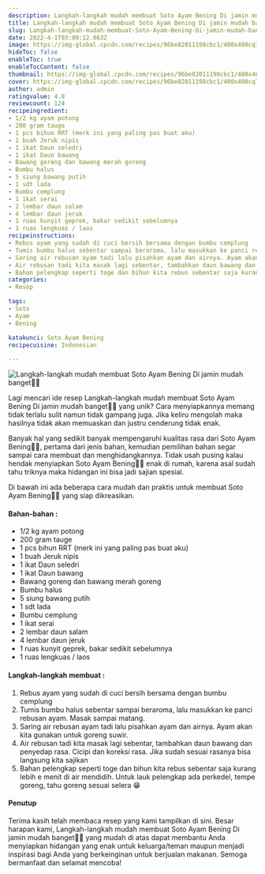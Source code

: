 ```yaml
---
description: Langkah-langkah mudah membuat Soto Ayam Bening Di jamin mudah banget"
title: Langkah-langkah mudah membuat Soto Ayam Bening Di jamin mudah banget
slug: Langkah-langkah-mudah-membuat-Soto-Ayam-Bening-Di-jamin-mudah-banget
date: 2022-4-1T03:09:12.063Z
image: https://img-global.cpcdn.com/recipes/96be82011198cbc1/400x400cq70/photo.jpg
hideToc: false
enableToc: true
enableTocContent: false
thumbnail: https://img-global.cpcdn.com/recipes/96be82011198cbc1/400x400cq70/photo.jpg
cover: https://img-global.cpcdn.com/recipes/96be82011198cbc1/400x400cq70/photo.jpg
author: admin
ratingvalue: 4.8
reviewcount: 124
recipeingredient:
- 1/2 kg ayam potong
- 200 gram tauge
- 1 pcs bihun RRT (merk ini yang paling pas buat aku)
- 1 buah Jeruk nipis
- 1 ikat Daun seledri
- 1 ikat Daun bawang
- Bawang goreng dan bawang merah goreng
- Bumbu halus
- 5 siung bawang putih
- 1 sdt lada
- Bumbu cemplung
- 1 ikat serai
- 2 lembar daun salam
- 4 lembar daun jeruk
- 1 ruas kunyit geprek, bakar sedikit sebelumnya
- 1 ruas lengkuas / laos
recipeinstructions:
- Rebus ayam yang sudah di cuci bersih bersama dengan bumbu cemplung
- Tumis bumbu halus sebentar sampai beraroma, lalu masukkan ke panci rebusan ayam. Masak sampai matang.
- Saring air rebusan ayam tadi lalu pisahkan ayam dan airnya. Ayam akan kita gunakan untuk goreng suwir.
- Air rebusan tadi kita masak lagi sebentar, tambahkan daun bawang dan penyedap rasa. Cicipi dan koreksi rasa. Jika sudah sesuai rasanya bisa langsung kita sajikan
- Bahan pelengkap seperti toge dan bihun kita rebus sebentar saja kurang lebih e menit di air mendidih. Untuk lauk pelengkap ada perkedel, tempe goreng, tahu goreng sesuai selera 😁
categories:
- Resep

tags:
- Soto
- Ayam
- Bening

katakunci: Soto Ayam Bening
recipecuisine: Indonesian

---
```


![Langkah-langkah mudah membuat Soto Ayam Bening Di jamin mudah banget👩‍🍳](https://img-global.cpcdn.com/recipes/96be82011198cbc1/400x400cq70/photo.jpg)

Lagi mencari ide resep Langkah-langkah mudah membuat Soto Ayam Bening Di jamin mudah banget👩‍🍳 yang unik? Cara menyiapkannya memang tidak terlalu sulit namun tidak gampang juga. Jika keliru mengolah maka hasilnya tidak akan memuaskan dan justru cenderung tidak enak.

Banyak hal yang sedikit banyak mempengaruhi kualitas rasa dari Soto Ayam Bening👩‍🍳, pertama dari jenis bahan, kemudian pemilihan bahan segar sampai cara membuat dan menghidangkannya. Tidak usah pusing kalau hendak menyiapkan Soto Ayam Bening👩‍🍳 enak di rumah, karena asal sudah tahu triknya maka hidangan ini bisa jadi sajian spesial.

Di bawah ini ada beberapa cara mudah dan praktis untuk membuat Soto Ayam Bening👩‍🍳 yang siap dikreasikan.

<!--inarticleads1-->

#### Bahan-bahan :

- 1/2 kg ayam potong
- 200 gram tauge
- 1 pcs bihun RRT (merk ini yang paling pas buat aku)
- 1 buah Jeruk nipis
- 1 ikat Daun seledri
- 1 ikat Daun bawang
- Bawang goreng dan bawang merah goreng
- Bumbu halus
- 5 siung bawang putih
- 1 sdt lada
- Bumbu cemplung
- 1 ikat serai
- 2 lembar daun salam
- 4 lembar daun jeruk
- 1 ruas kunyit geprek, bakar sedikit sebelumnya
- 1 ruas lengkuas / laos

<!--inarticleads2-->

#### Langkah-langkah membuat :

1. Rebus ayam yang sudah di cuci bersih bersama dengan bumbu cemplung
1. Tumis bumbu halus sebentar sampai beraroma, lalu masukkan ke panci rebusan ayam. Masak sampai matang.
1. Saring air rebusan ayam tadi lalu pisahkan ayam dan airnya. Ayam akan kita gunakan untuk goreng suwir.
1. Air rebusan tadi kita masak lagi sebentar, tambahkan daun bawang dan penyedap rasa. Cicipi dan koreksi rasa. Jika sudah sesuai rasanya bisa langsung kita sajikan
1. Bahan pelengkap seperti toge dan bihun kita rebus sebentar saja kurang lebih e menit di air mendidih. Untuk lauk pelengkap ada perkedel, tempe goreng, tahu goreng sesuai selera 😁

#### Penutup

Terima kasih telah membaca resep yang kami tampilkan di sini. Besar harapan kami, Langkah-langkah mudah membuat Soto Ayam Bening Di jamin mudah banget👩‍🍳 yang mudah di atas dapat membantu Anda menyiapkan hidangan yang enak untuk keluarga/teman maupun menjadi inspirasi bagi Anda yang berkeinginan untuk berjualan makanan. Semoga bermanfaat dan selamat mencoba!